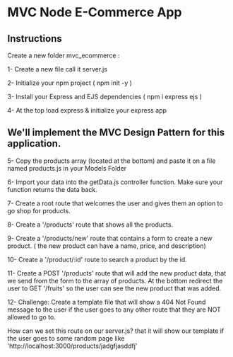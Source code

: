 # MVC Node E-Commerce App

## Instructions

Create a new folder mvc_ecommerce :

1- Create a new file call it server.js

2- Initialize your npm project ( npm init -y )

3- Install your Express and EJS dependencies ( npm i express ejs )

4- At the top load express & initialize your express app

## We'll implement the MVC Design Pattern for this application.

5- Copy the products array (located at the bottom) and paste it on a file named products.js in your Models Folder

6- Import your data into the getData.js controller function. Make sure your function returns the data back.

7- Create a root route that welcomes the user and gives them an option to go shop for products.

8- Create a '/products' route that shows all the products.

9- Create a '/products/new' route that contains a form to create a new product. ( the new product can have a name, price, and description)

10- Create a '/product/:id' route to search a product by the id.

11- Create a POST '/products' route that will add the new product data, that we send from the form to the array of products. At the bottom redirect the user to GET '/fruits' so the user can see the new product that was added.

12- Challenge: Create a template file that will show a 404 Not Found message to the user if the user goes to any other route that they are NOT allowed to go to.

How can we set this route on our server.js? that it will show our template if the user goes to some random page like 'http://localhost:3000/products/jadgfjasddfj'

